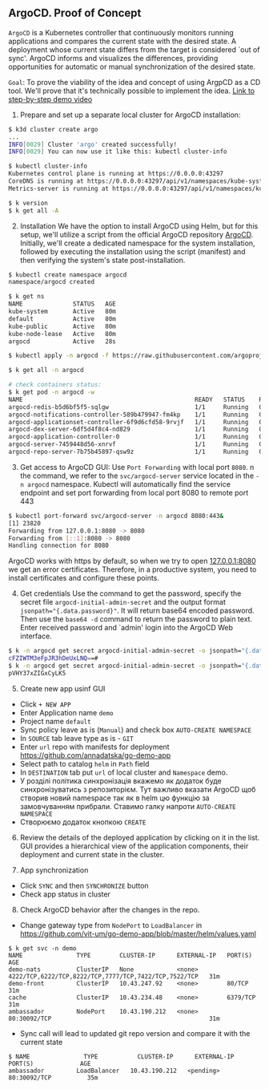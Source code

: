 ## ArgoCD. Proof of Concept

`ArgoCD` is a Kubernetes controller that continuously monitors running applications and compares the current state with the desired state.
A deployment whose current state differs from the target is considered `out of sync'.
ArgoCD informs and visualizes the differences, providing opportunities for automatic or manual synchronization of the desired state.

`Goal`: To prove the viability of the idea and concept of using ArgpCD as a CD tool. We'll prove that it's technically possible to implement the idea.
[Link to step-by-step demo video](https://drive.google.com/file/d/13mkXIxbJBYPvNcWQBGJgv2Fxh6W_0BXl/view?usp=sharing)
1. Prepare and set up a separate local cluster for ArgoCD installation:
```bash
$ k3d cluster create argo
... 
INFO[0029] Cluster 'argo' created successfully!         
INFO[0029] You can now use it like this: kubectl cluster-info

$ kubectl cluster-info
Kubernetes control plane is running at https://0.0.0.0:43297
CoreDNS is running at https://0.0.0.0:43297/api/v1/namespaces/kube-system/services/kube-dns:dns/proxy
Metrics-server is running at https://0.0.0.0:43297/api/v1/namespaces/kube-system/services/https:metrics-server:https/proxy

$ k version
$ k get all -A
```

2. Installation
   We have the option to install ArgoCD using Helm, but for this setup, we'll utilize a script from the official ArgoCD repository [ArgoCD](https://argo-cd.readthedocs.io/en/stable/#quick-start).
   Initially, we'll create a dedicated namespace for the system installation, followed by executing the installation using the script (manifest)
   and then verifying the system's state post-installation.
```bash
$ kubectl create namespace argocd
namespace/argocd created

$ k get ns
NAME              STATUS   AGE
kube-system       Active   80m
default           Active   80m
kube-public       Active   80m
kube-node-lease   Active   80m
argocd            Active   28s

$ kubectl apply -n argocd -f https://raw.githubusercontent.com/argoproj/argo-cd/stable/manifests/install.yaml

$ k get all -n argocd

# check containers status: 
$ k get pod -n argocd -w
NAME                                                READY   STATUS    RESTARTS   AGE
argocd-redis-b5d6bf5f5-sqlgw                        1/1     Running   0          3m41s
argocd-notifications-controller-589b479947-fm4kp    1/1     Running   0          3m41s
argocd-applicationset-controller-6f9d6cfd58-9rvjf   1/1     Running   0          3m41s
argocd-dex-server-6df5d4f8c4-nd829                  1/1     Running   0          3m41s
argocd-application-controller-0                     1/1     Running   0          3m40s
argocd-server-7459448d56-xnrvf                      1/1     Running   0          3m40s
argocd-repo-server-7b75b45897-qsw9z                 1/1     Running   0          3m41s
```

3. Get access to ArgoCD GUI:
Use `Port Forwarding` with local port `8080`. n the command, we refer to the `svc/argocd-server` service located in the `-n argocd` namespace.
Kubectl will automatically find the service endpoint and set port forwarding from local port 8080 to remote port 443
```bash
$ kubectl port-forward svc/argocd-server -n argocd 8080:443&
[1] 23820
Forwarding from 127.0.0.1:8080 -> 8080
Forwarding from [::1]:8080 -> 8080
Handling connection for 8080
```
ArgoCD works with https by default, so when we try to open [127.0.0.1:8080](https://127.0.0.1:8080/) we get an error certificates.
Therefore, in a productive system, you need to install certificates and configure these points.

4. Get credentials
Use the command to get the password, specify the secret file `argocd-initial-admin-secret` and the output format `jsonpath="{.data.password}"`.
It will return base64 encoded password. Then use the `base64 -d` command to return the password to plain text.
Enter received password and `admin' login into the ArgoCD Web interface.
```bash
$ k -n argocd get secret argocd-initial-admin-secret -o jsonpath="{.data.password}"
cFZIWTM3eFpJR3hDeUxLNQ==#                                                                                                        
$ k -n argocd get secret argocd-initial-admin-secret -o jsonpath="{.data.password}"|base64 -d;echo
pVHY37xZIGxCyLK5
```

5. Create new app usinf GUI
- Click `+ NEW APP` 
- Enter Application name `demo`
- Project name `default`
- Sync policy leave as is (`Manual`) and check box `AUTO-CREATE NAMESPACE`
- In `SOURCE` tab leave type as is - `GIT`
- Enter `url` repo with manifests for deployment https://github.com/annadatska/go-demo-app
- Select path to catalog `helm` in `Path` field
- In `DESTINATION` tab put `url` of local cluster and `Namespace` demo.
- У розділі політика синхронізація вкажемо як додаток буде синхронізуватись з репозиторієм. Тут важливо вказати ArgoCD щоб створив новий namespace так як в helm цю функцію за замовчуванням прибрали. Ставимо галку напроти `AUTO-CREATE NAMESPACE`   
- Створюємо додаток кнопкою `CREATE`

6. Review the details of the deployed application by clicking on it in the list.
GUI provides a hierarchical view of the application components, their deployment and current state in the cluster.

7. App synchronization
- Click `SYNC` and then `SYNCHRONIZE` button
- Check app status in cluster

8. Check ArgoCD behavior after the changes in the repo.
- Change gateway type from `NodePort` to `LoadBalancer` in https://github.com/vit-um/go-demo-app/blob/master/helm/values.yaml
```bath
$ k get svc -n demo
NAME               TYPE        CLUSTER-IP      EXTERNAL-IP   PORT(S)                                                 AGE
demo-nats          ClusterIP   None            <none>        4222/TCP,6222/TCP,8222/TCP,7777/TCP,7422/TCP,7522/TCP   31m
demo-front         ClusterIP   10.43.247.92    <none>        80/TCP                                                  31m
cache              ClusterIP   10.43.234.48    <none>        6379/TCP                                                31m
ambassador         NodePort    10.43.190.212   <none>        80:30092/TCP                                            31m
```
- Sync call will lead to updated git repo version and compare it with  the current state
```bath
$ NAME               TYPE           CLUSTER-IP      EXTERNAL-IP   PORT(S)             AGE
ambassador         LoadBalancer   10.43.190.212   <pending>     80:30092/TCP          35m
```

